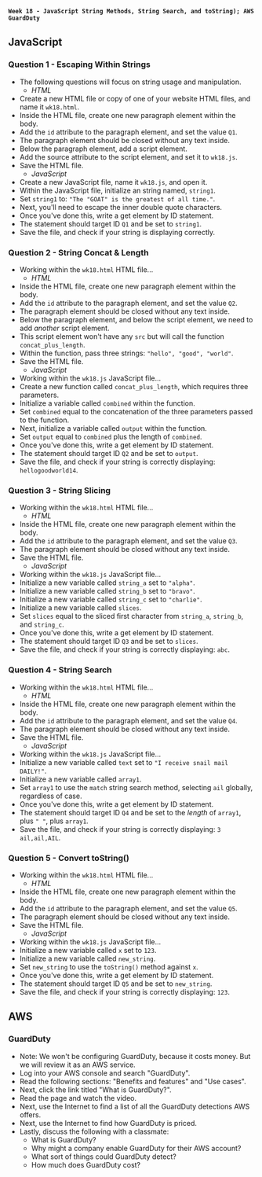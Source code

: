 **`Week 18 - JavaScript String Methods, String Search, and toString); AWS GuardDuty`**

## JavaScript

### Question 1 - Escaping Within Strings
- The following questions will focus on string usage and manipulation.
  - *HTML*
- Create a new HTML file or copy of one of your website HTML files, and name it `wk18.html`.
- Inside the HTML file, create one new paragraph element within the body.
- Add the `id` attribute to the paragraph element, and set the value `Q1`.
- The paragraph element should be closed without any text inside.
- Below the paragraph element, add a script element.
- Add the source attribute to the script element, and set it to `wk18.js`.
- Save the HTML file.
  - *JavaScript*
- Create a new JavaScript file, name it `wk18.js`, and open it.
- Within the JavaScript file, initialize an string named, `string1`.
- Set `string1` to: `"The "GOAT" is the greatest of all time."`.
- Next, you'll need to escape the inner double quote characters.
- Once you've done this, write a get element by ID statement.
- The statement should target ID `Q1` and be set to `string1`.
- Save the file, and check if your string is displaying correctly.

### Question 2 - String Concat & Length
- Working within the `wk18.html` HTML file...
  - *HTML*
- Inside the HTML file, create one new paragraph element within the body.
- Add the `id` attribute to the paragraph element, and set the value `Q2`.
- The paragraph element should be closed without any text inside.
- Below the paragraph element, and below the script element, we need to add *another* script element.
- This script element won't have any `src` but will call the function `concat_plus_length`.
- Within the function, pass three strings: `"hello", "good", "world"`.
- Save the HTML file.
  - *JavaScript*
- Working within the `wk18.js` JavaScript file...
- Create a new function called `concat_plus_length`, which requires three parameters.
- Initialize a variable called `combined` within the function.
- Set `combined` equal to the concatenation of the three parameters passed to the function.
- Next, initialize a variable called `output` within the function.
- Set `output` equal to `combined` plus the length of `combined`.
- Once you've done this, write a get element by ID statement.
- The statement should target ID `Q2` and be set to `output`.
- Save the file, and check if your string is correctly displaying: `hellogoodworld14`.

### Question 3 - String Slicing
- Working within the `wk18.html` HTML file...
  - *HTML*
- Inside the HTML file, create one new paragraph element within the body.
- Add the `id` attribute to the paragraph element, and set the value `Q3`.
- The paragraph element should be closed without any text inside.
- Save the HTML file.
  - *JavaScript*
- Working within the `wk18.js` JavaScript file...
- Initialize a new variable called `string_a` set to `"alpha"`.
- Initialize a new variable called `string_b` set to `"bravo"`.
- Initialize a new variable called `string_c` set to `"charlie"`.
- Initialize a new variable called `slices`.
- Set `slices` equal to the sliced first character from `string_a`, `string_b`, and `string_c`.
- Once you've done this, write a get element by ID statement.
- The statement should target ID `Q3` and be set to `slices`.
- Save the file, and check if your string is correctly displaying: `abc`.

### Question 4 - String Search
- Working within the `wk18.html` HTML file...
  - *HTML*
- Inside the HTML file, create one new paragraph element within the body.
- Add the `id` attribute to the paragraph element, and set the value `Q4`.
- The paragraph element should be closed without any text inside.
- Save the HTML file.
  - *JavaScript*
- Working within the `wk18.js` JavaScript file...
- Initialize a new variable called `text` set to `"I receive snail mail DAILY!"`.
- Initialize a new variable called `array1`.
- Set `array1` to use the `match` string search method, selecting `ail` globally, regardless of case.
- Once you've done this, write a get element by ID statement.
- The statement should target ID `Q4` and be set to the *length* of `array1`, plus `" "`, plus `array1`.
- Save the file, and check if your string is correctly displaying: `3 ail,ail,AIL`.

### Question 5 - Convert toString()
- Working within the `wk18.html` HTML file...
  - *HTML*
- Inside the HTML file, create one new paragraph element within the body.
- Add the `id` attribute to the paragraph element, and set the value `Q5`.
- The paragraph element should be closed without any text inside.
- Save the HTML file.
  - *JavaScript*
- Working within the `wk18.js` JavaScript file...
- Initialize a new variable called `x` set to `123`.
- Initialize a new variable called `new_string`.
- Set `new_string` to use the `toString()` method against `x`.
- Once you've done this, write a get element by ID statement.
- The statement should target ID `Q5` and be set to `new_string`.
- Save the file, and check if your string is correctly displaying: `123`.


## AWS

### GuardDuty
- Note: We won't be configuring GuardDuty, because it costs money. But we will review it as an AWS service.
- Log into your AWS console and search "GuardDuty".
- Read the following sections: "Benefits and features" and "Use cases".
- Next, click the link titled "What is GuardDuty?".
- Read the page and watch the video.
- Next, use the Internet to find a list of all the GuardDuty detections AWS offers.
- Next, use the Internet to find how GuardDuty is priced.
- Lastly, discuss the following with a classmate:
  - What is GuardDuty?
  - Why might a company enable GuardDuty for their AWS account?
  - What sort of things could GuardDuty detect?
  - How much does GuardDuty cost?
